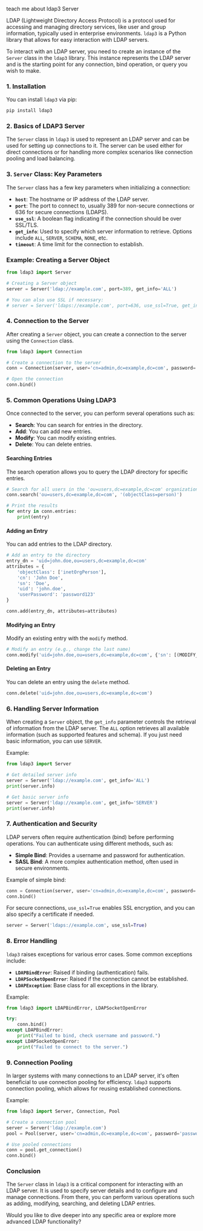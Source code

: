 teach me about ldap3
Server


LDAP (Lightweight Directory Access Protocol) is a protocol used for accessing and managing directory services, like user and group information, typically used in enterprise environments. `ldap3` is a Python library that allows for easy interaction with LDAP servers. 

To interact with an LDAP server, you need to create an instance of the `Server` class in the `ldap3` library. This instance represents the LDAP server and is the starting point for any connection, bind operation, or query you wish to make.

### 1. Installation
You can install `ldap3` via pip:
```bash
pip install ldap3
```

### 2. Basics of LDAP3 Server

The `Server` class in `ldap3` is used to represent an LDAP server and can be used for setting up connections to it. The server can be used either for direct connections or for handling more complex scenarios like connection pooling and load balancing.

### 3. `Server` Class: Key Parameters

The `Server` class has a few key parameters when initializing a connection:

- **`host`**: The hostname or IP address of the LDAP server.
- **`port`**: The port to connect to, usually 389 for non-secure connections or 636 for secure connections (LDAPS).
- **`use_ssl`**: A boolean flag indicating if the connection should be over SSL/TLS.
- **`get_info`**: Used to specify which server information to retrieve. Options include `ALL`, `SERVER`, `SCHEMA`, `NONE`, etc.
- **`timeout`**: A time limit for the connection to establish.

### Example: Creating a Server Object

```python
from ldap3 import Server

# Creating a Server object
server = Server('ldap://example.com', port=389, get_info='ALL')

# You can also use SSL if necessary:
# server = Server('ldaps://example.com', port=636, use_ssl=True, get_info='ALL')
```

### 4. Connection to the Server

After creating a `Server` object, you can create a connection to the server using the `Connection` class. 

```python
from ldap3 import Connection

# Create a connection to the server
conn = Connection(server, user='cn=admin,dc=example,dc=com', password='password')

# Open the connection
conn.bind()
```

### 5. Common Operations Using LDAP3

Once connected to the server, you can perform several operations such as:

- **Search**: You can search for entries in the directory.
- **Add**: You can add new entries.
- **Modify**: You can modify existing entries.
- **Delete**: You can delete entries.

#### Searching Entries

The search operation allows you to query the LDAP directory for specific entries.

```python
# Search for all users in the 'ou=users,dc=example,dc=com' organizational unit
conn.search('ou=users,dc=example,dc=com', '(objectClass=person)')

# Print the results
for entry in conn.entries:
    print(entry)
```

#### Adding an Entry

You can add entries to the LDAP directory.

```python
# Add an entry to the directory
entry_dn = 'uid=john.doe,ou=users,dc=example,dc=com'
attributes = {
    'objectClass': ['inetOrgPerson'],
    'cn': 'John Doe',
    'sn': 'Doe',
    'uid': 'john.doe',
    'userPassword': 'password123'
}

conn.add(entry_dn, attributes=attributes)
```

#### Modifying an Entry

Modify an existing entry with the `modify` method.

```python
# Modify an entry (e.g., change the last name)
conn.modify('uid=john.doe,ou=users,dc=example,dc=com', {'sn': [(MODIFY_REPLACE, ['NewLastName'])]})
```

#### Deleting an Entry

You can delete an entry using the `delete` method.

```python
conn.delete('uid=john.doe,ou=users,dc=example,dc=com')
```

### 6. Handling Server Information

When creating a `Server` object, the `get_info` parameter controls the retrieval of information from the LDAP server. The `ALL` option retrieves all available information (such as supported features and schema). If you just need basic information, you can use `SERVER`.

Example:

```python
from ldap3 import Server

# Get detailed server info
server = Server('ldap://example.com', get_info='ALL')
print(server.info)

# Get basic server info
server = Server('ldap://example.com', get_info='SERVER')
print(server.info)
```

### 7. Authentication and Security

LDAP servers often require authentication (bind) before performing operations. You can authenticate using different methods, such as:

- **Simple Bind**: Provides a username and password for authentication.
- **SASL Bind**: A more complex authentication method, often used in secure environments.

Example of simple bind:
```python
conn = Connection(server, user='cn=admin,dc=example,dc=com', password='password')
conn.bind()
```

For secure connections, `use_ssl=True` enables SSL encryption, and you can also specify a certificate if needed.

```python
server = Server('ldaps://example.com', use_ssl=True)
```

### 8. Error Handling

`ldap3` raises exceptions for various error cases. Some common exceptions include:

- **`LDAPBindError`**: Raised if binding (authentication) fails.
- **`LDAPSocketOpenError`**: Raised if the connection cannot be established.
- **`LDAPException`**: Base class for all exceptions in the library.

Example:

```python
from ldap3 import LDAPBindError, LDAPSocketOpenError

try:
    conn.bind()
except LDAPBindError:
    print("Failed to bind, check username and password.")
except LDAPSocketOpenError:
    print("Failed to connect to the server.")
```

### 9. Connection Pooling

In larger systems with many connections to an LDAP server, it's often beneficial to use connection pooling for efficiency. `ldap3` supports connection pooling, which allows for reusing established connections.

Example:

```python
from ldap3 import Server, Connection, Pool

# Create a connection pool
server = Server('ldap://example.com')
pool = Pool(server, user='cn=admin,dc=example,dc=com', password='password', size=5)

# Use pooled connections
conn = pool.get_connection()
conn.bind()
```

### Conclusion

The `Server` class in `ldap3` is a critical component for interacting with an LDAP server. It is used to specify server details and to configure and manage connections. From there, you can perform various operations such as adding, modifying, searching, and deleting LDAP entries.

Would you like to dive deeper into any specific area or explore more advanced LDAP functionality?